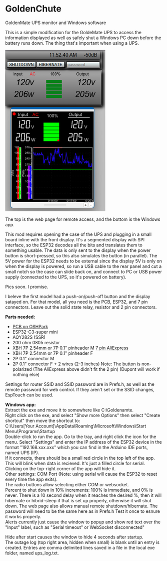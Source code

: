 # GoldenChute
GoldenMate UPS monitor and Windows software  
  
This is a simple modification for the GoldeMate UPS to access the information displayed as well as safely shut a Windows PC down before the battery runs down. The thing that's important when using a UPS.  
  
![WebAndWinPic](GM_WebAndWin.png)  
  
The top is the web page for remote access, and the bottom is the Windows app.  

This mod requires opening the case of the UPS and plugging in a small board inline with the front display. It's a segmented display with SPI interface, so the ESP32 decodes all the bits and translates them to something usable. The data is only sent to the display when the power button is short-pressed, so this also simulates the button (in parallel). The 5V power for the ESP32 needs to be external since the display 5V is only on when the display is powered, so run a USB cable to the rear panel and cut a small notch so the case can slide back on, and connect to PC or USB power supply (connected to the UPS, so it's powered on battery).  
  
Pics soon. I promise.
  
I beleve the first model had a push-on/push-off button and the display satayed on. For that model, all you need is the PCB, ESP32, and 7 pin connectors. Leave out the solid state relay, resistor and 2 pin connectors.  
  
**Parts needed:**  
-  [PCB on OSHPark](https://oshpark.com/shared_projects/TjqZXsvM)  
-  ESP32-C3-super mini  
-  AQY282S (SSR)  
-  200 ohm 0805 resistor  
-  XBH 7P 2.54mm or 7P 0.1" pinheader M [7 pin AliExpress](https://www.aliexpress.com/item/3256806815272828.html?spm=a2g0o.cart.0.0.59a838da1EfLxM&mp=1&pdp_npi=5%40dis%21USD%21USD%203.40%21USD%203.20%21%21USD%203.20%21%21%21%402101effb17521915717145693e67ce%2112000039009446985%21ct%21US%212963218209%21%211%210&_gl=1*11ywi8j*_gcl_dc*R0NMLjE3NTIxOTA3NTUuQ2p3S0NBand5YjNEQmhCbEVpd0FxWkxlNUoxOVp3bGNndjB2SXh4N3prNE1QM2pnOF9VN0RucFJGbnAxdDFMajE2RUM0SWNQN0tKamlCb0NDVm9RQXZEX0J3RQ..*_ga_VED1YSGNC7*czE3NTIxOTE1NzEkbzEkZzAkdDE3NTIxOTE1NzEkajYwJGwwJGgw)  
-  XBH 7P 2.54mm or 7P 0.1" pinheader F  
-  2P 0.1" connector M 
-  2P 0.1" connector F + 2 wires (2-3 inches) Note: The button is non-polarized  (The AliExpress above didn't fit the 2 pin)  (Dupont will work if nothing else)  

Settings for router SSID and SSID password are in Prefs.h, as well as the remote password for web control. If they aren't set or the SSID changes, EspTouch can be used.  
  
**Windows app:**  
Extract the exe and move it to somewhere like C:\Goldenamte.  
Right click on the exe, and select "Show more Options" then select "Create shortcut" then move the shortcut to:  
  C:\Users\[Your Account]\AppData\Roaming\Microsoft\Windows\Start Menu\Programs\Startup  
Double-click to run the app.  Go to the tray, and right click the icon for the menu. Select "Settings" and enter the IP address of the ESP32 device in the format "192.168.xxx.xxx" which you can find in the Arduino IDE ports, named UPS (IP).  
If it connects, there should be a small red circle in the top left of the app. This will blink when data is recieved. It's just a filled circle for serial.  
Clicking on the top-right corner of the app will hide it.  
Other settings: COM Port (Note: using serial will cause the ESP32 to reset every time the app exits).  
The radio buttons allow selecting either COM or websocket.  
Percent to shut down in 10% increments:  100% is immediate, and 0% is never. There is a 10 second delay when it reaches the desired %, then it will hibernate or hibrid-sleep if that is set up properly, otherwise it will shut down. The web page also allows manual remote shutdown/hibernate. The password will need to be the same here as in Prefs.h  Test it once to esnure it works properly.  
Alerts currently just cause the window to popup and show red text over the "Input" label, such as "Serial timeout" or WebSocket disconnected"  
  
Hide after start causes the window to hide 4 seconds after startup.  
The outage log (top right area, hidden when small) is blank until an entry is created.  Entries are comma delimited lines saved in a file in the local exe folder, named ups_log.txt.  

